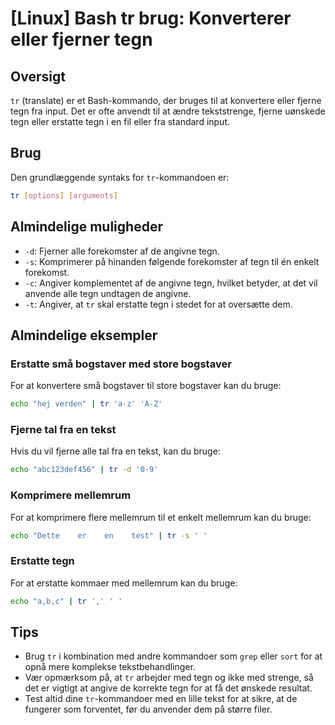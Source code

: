 # [Linux] Bash tr brug: Konverterer eller fjerner tegn

## Oversigt
`tr` (translate) er et Bash-kommando, der bruges til at konvertere eller fjerne tegn fra input. Det er ofte anvendt til at ændre tekststrenge, fjerne uønskede tegn eller erstatte tegn i en fil eller fra standard input.

## Brug
Den grundlæggende syntaks for `tr`-kommandoen er:

```bash
tr [options] [arguments]
```

## Almindelige muligheder
- `-d`: Fjerner alle forekomster af de angivne tegn.
- `-s`: Komprimerer på hinanden følgende forekomster af tegn til én enkelt forekomst.
- `-c`: Angiver komplementet af de angivne tegn, hvilket betyder, at det vil anvende alle tegn undtagen de angivne.
- `-t`: Angiver, at `tr` skal erstatte tegn i stedet for at oversætte dem.

## Almindelige eksempler

### Erstatte små bogstaver med store bogstaver
For at konvertere små bogstaver til store bogstaver kan du bruge:

```bash
echo "hej verden" | tr 'a-z' 'A-Z'
```

### Fjerne tal fra en tekst
Hvis du vil fjerne alle tal fra en tekst, kan du bruge:

```bash
echo "abc123def456" | tr -d '0-9'
```

### Komprimere mellemrum
For at komprimere flere mellemrum til et enkelt mellemrum kan du bruge:

```bash
echo "Dette    er    en    test" | tr -s ' '
```

### Erstatte tegn
For at erstatte kommaer med mellemrum kan du bruge:

```bash
echo "a,b,c" | tr ',' ' '
```

## Tips
- Brug `tr` i kombination med andre kommandoer som `grep` eller `sort` for at opnå mere komplekse tekstbehandlinger.
- Vær opmærksom på, at `tr` arbejder med tegn og ikke med strenge, så det er vigtigt at angive de korrekte tegn for at få det ønskede resultat.
- Test altid dine `tr`-kommandoer med en lille tekst for at sikre, at de fungerer som forventet, før du anvender dem på større filer.